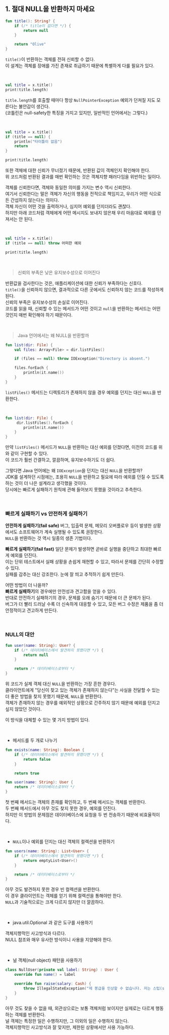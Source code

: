 ## 1. 절대 NULL을 반환하지 마세요
```kotlin
fun title(): String? {
    if (/* title이 없다면 */) {
        return null
    }

    return "Olive"
}
```
`title()`이 반환하는 객체를 전혀 신뢰할 수 없다.  
이 설계는 객체를 장애를 가진 존재로 취급하기 때문에 특별하게 다룰 필요가 있다.  

<br>

```kotlin
val title = x.title()
print(title.length)
```
`title.length`를 호출할 때마다 항상 `NullPointerException` 예외가 던져질 지도 모른다는 불안감이 생긴다.  
(코틀린은 null-safety한 특징을 가지고 있지만, 일반적인 언어에서는 그렇다.)  

<br>

```kotlin
val title = x.title()
if (title == null) {
    println("타이틀이 없음")
    return
}

print(title.length)
```
또한 객체에 대한 신뢰가 무너졌기 때문에, 반환된 값이 객체인지 확인해야 한다.  
위 코드처럼 반환된 결과를 매번 확인하는 것은 객체지향 패러다임을 위반하는 일이다.  

객체를 신뢰한다면, 객체와 동일한 의미를 가지는 변수 역시 신뢰한다.  
여기서 신뢰한다는 말은 객체가 자신의 행동을 전적으로 책임지고, 우리가 어떤 식으로든 간섭하지 않는다는 의미다.  
객체 자신이 어떤 것을 출력하거나, 심지어 예외를 던지더라도 괜찮다.  
하지만 아래 코드처럼 객체에게 어떤 메시지도 보내지 않은채 우리 마음대로 예외를 던져서는 안 된다.  

<br>

```kotlin
val title = x.title()
if (title == null) throw 어떠한 예외

print(title.length)
```

<br>

> 신뢰의 부족은 낮은 유지보수성으로 이어진다

반환값을 검사한다는 것은, 애플리케이션에 대한 신뢰가 부족하다는 신호다.  
`title()`을 신뢰하지 않으면, 결과적으로 다른 곳에서도 신뢰하지 않는 코드를 작성하게 된다.  
신뢰의 부족은 유지보수성의 손실로 이어진다.  
코드를 읽을 때, 신뢰할 수 있는 메서드가 어떤 것이고 `null`을 반환하는 메서드는 어떤 것인지 매번 확인해야 하기 때문이다.  

<br>

> Java 언어에서는 왜 NULL을 반환할까

```kotlin
fun list(dir: File) {
    val files: Array<File> = dir.listFiles()

    if (files == null) throw IOException("Directory is absent.")

    files.forEach {
        println(it.name())
    }
}
```
`listFiles()` 메서드는 디렉토리가 존재하지 않을 경우 예외를 던지는 대신 `NULL`을 반환한다.  

<br>

```kotlin
fun list(dir: File) {
     dir.listFiles().forEach {
        println(it.name())
    }
}
```
만약 `listFiles()` 메서드가 `NULL`을 반환하는 대신 예외를 던졌다면, 이전의 코드를 위와 같이 구현할 수 있다.  
이 코드가 훨씬 간결하고, 깔끔하며, 유지보수하기도 더 쉽다.  

그렇다면 Java 언어에는 왜 `IOException`을 던지는 대신 `NULL`을 반환할까?  
JDK를 설계하던 시점에는, 조용히 `NULL`을 반환하고 필요에 따라 예외를 던질 수 있도록 하는 것이 더 나은 설계라고 생각했을 것이다.  
당시에는 빠르게 실패하기 원칙에 관해 들어보지 못했을 것이라고 추측한다.  

<br>

### 빠르게 실패하기 vs 안전하게 실패하기
**안전하게 실패하기(fail safe)**
버그, 입출력 문제, 메모리 오버플로우 등이 발생한 상황에서도 소프트웨어가 계속 실행될 수 있도록 권장한다.  
`NULL`을 반환하는 것 역시 일종의 생존 기법이다.  

**빠르게 실패하기(fail fast)**
일단 문제가 발생하면 곧바로 실행을 중단하고 최대한 빠르게 예외를 던진다.  
이는 단위 테스트에서 실패 상황을 손쉽게 재현할 수 있고, 따라서 문제를 간단히 수정할 수 있다.  
실패를 감추는 대신 강조한다. 눈에 잘 띄고 추적하기 쉽게 만든다.  

어떤 방법이 더 나을까?  
**빠르게 실패하기**의 경우에만 안전성과 견고함을 얻을 수 있다.  
반대로 안전하기 실패하기의 경우, 문제를 오래 숨기기 때문에 더 큰 문제가 된다.  
버그가 더 빨리 드러날 수록 더 신속하게 대응할 수 있고, 모든 버그 수정은 제품을 좀 더 안정적이고 견고하게 만든다.  

<br>

### NULL의 대안
```kotlin
fun user(name: String): User? {
    if (/* 데이터베이스에서 발견하지 못했다면 */) {
        return null
    }

    return /* 데이터베이스로부터 */
}
```
위 코드가 실제 객체 대신 `NULL`을 반환하는 가장 흔한 경우다.  
클라이언트에게 "당신이 찾고 있는 객체가 존재하지 않는다"는 사실을 전달할 수 있는 더 좋은 방법을 찾지 못했기 때문에, `NULL`을 반환한다.  
객체가 존재하지 않는 경우를 예외적인 상황으로 간주하지 않기 때문에 예외를 던지고 싶지 않았던 것이다.  

이 방식을 대체할 수 있는 몇 가지 방법이 있다.  

<br>

- 메서드를 두 개로 나누기
```kotlin
fun exists(name: String): Boolean {
    if (/* 데이터베이스에서 발견하지 못했다면 */) {
        return false
    }

    return true

fun user(name: String): User {
    return /* 데이터베이스로부터 */
}
```
첫 번째 메서드는 객체의 존재를 확인하고, 두 번째 메서드는 객체를 반환한다.  
두 번째 메서드에서 아무 것도 찾지 못한 경우, 예외를 던진다.  
하지만 이 방법의 문제점은 데이터베이스에 요청을 두 번 전송하기 때문에 비효율적이다.  

<br>

- `NULL`이나 예외를 던지는 대신 객체의 컬렉션을 반환하기
```kotlin
fun users(name: String): List<User> {
    if (/* 데이터베이스에서 발견하지 못했다면 */) {
        return emptyList<User>()
    }

    return /* 데이터베이스로부터 */
}
```
아무 것도 발견하지 못한 경우 빈 컬렉션을 반환한다.  
이 경우 클라이언트는 객체를 얻기 위해 컬렉션을 통해야만 한다.  
`NULL`과 기술적으로는 크게 다르지 않지만 더 깔끔하다.  

<br>

- java.util.Optional 과 같은 도구를 사용하기

객체지향적인 사고방식과 다르다.  
NULL 참조와 매우 유사한 방식이니 사용을 지양해야 한다.  

<br>

- 널 객체(null object) 패턴을 사용하기
```kotlin
class NullUser(private val label: String) : User {
    override fun name() = label

    override fun raise(salary: Cash) {
        throw IllegalStateException("제 봉급을 인상할 수 없습니다. 저는 스텁(stub)입니다.")
    }
}
```

아무 것도 찾을 수 없을 때, 외관상으로는 보통 객체처럼 보이지만 실제로는 다르게 행동하는 객체를 반환한다.  
널 객체는 특정한 일은 수행하지만, 그 이외의 일은 수행하지 않는다.  
객체지향적인 사고방식과 잘 맞지만, 제한된 상황에서만 사용 가능하다.  
